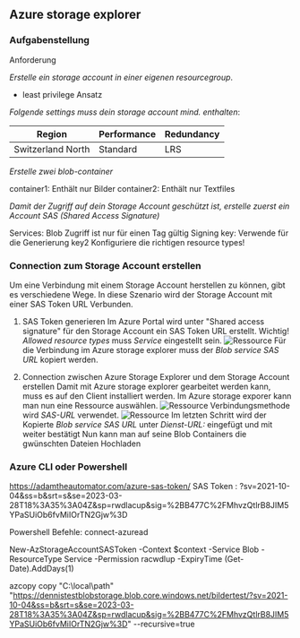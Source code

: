 ## Azure storage explorer
### Aufgabenstellung
Anforderung

*Erstelle ein storage account in einer eigenen resourcegroup*.
- least privilege Ansatz

*Folgende settings muss dein storage account mind. enthalten*:

|Region|Performance|Redundancy|
|------|-----------|----------|
|Switzerland North|Standard|LRS|

*Erstelle zwei blob-container*

container1: Enthält nur Bilder
container2: Enthält nur Textfiles

*Damit der Zugriff auf dein Storage Account geschützt ist, erstelle zuerst ein Account SAS (Shared Access Signature)*

Services: Blob
Zugriff ist nur für einen Tag gültig
Signing key: Verwende für die Generierung key2
Konfiguriere die richtigen resource types!

### Connection zum Storage Account erstellen
Um eine Verbindung mit einem Storage Account herstellen zu können, gibt es verschiedene Wege. In diese Szenario wird der Storage Account mit einer SAS Token URL Verbunden.

1. SAS Token generieren
    Im Azure Portal wird unter "Shared access signature" für den Storage Account ein SAS Token URL erstellt.
    Wichtig! *Allowed resource types* muss *Service* eingestellt sein.
    ![Ressource](Allowed_ressource.png)
    Für die Verbindung im Azure storage explorer muss der *Blob service SAS URL* kopiert werden.

2. Connection zwischen Azure Storage Explorer und dem Storage Account erstellen
    Damit mit Azure storage explorer gearbeitet werden kann, muss es auf den Client installiert werden.
    Im Azure storage exporer kann man nun eine Ressource auswählen.
    ![Ressource](Ressource_auswählen.png)
    Verbindungsmethode wird *SAS-URL* verwendet.
    ![Ressource](Verbindungsmethode.png)
    Im letzten Schritt wird der Kopierte *Blob service SAS URL* unter *Dienst-URL:* eingefügt und mit weiter bestätigt
    Nun kann man auf seine Blob Containers die gwünschten Dateien Hochladen

### Azure CLI oder Powershell


https://adamtheautomator.com/azure-sas-token/
SAS Token : ?sv=2021-10-04&ss=b&srt=s&se=2023-03-28T18%3A35%3A04Z&sp=rwdlacup&sig=%2BB477C%2FMhvzQtlrB8JIM5YPaSUiOb6fvMiIOrTN2Gjw%3D

Powershell Befehle:
connect-azuread

New-AzStorageAccountSASToken -Context $context -Service Blob -ResourceType Service -Permission racwdlup -ExpiryTime (Get-Date).AddDays(1)

azcopy copy "C:\local\path" "https://dennistestblobstorage.blob.core.windows.net/bildertest/?sv=2021-10-04&ss=b&srt=s&se=2023-03-28T18%3A35%3A04Z&sp=rwdlacup&sig=%2BB477C%2FMhvzQtlrB8JIM5YPaSUiOb6fvMiIOrTN2Gjw%3D" --recursive=true
